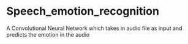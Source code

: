 # Speech_emotion_recognition
A Convolutional Neural Network which takes in audio file as input and predicts the emotion in the audio
